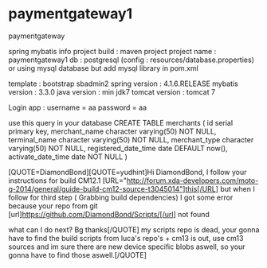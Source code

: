 # paymentgateway1
paymentgateway

spring mybatis 
info 
project build : maven project
project name : paymentgateway1
db : postgresql (config : resources/database.properties)
or using mysql database but add mysql library in pom.xml

template : bootstrap sbadmin2
spring version : 4.1.6.RELEASE
mybatis version : 3.3.0
java version : min jdk7
tomcat version : tomcat 7

Login app : 
username = aa
password = aa

use this query in your database
CREATE TABLE merchants
(
  id serial primary key,
  merchant_name character varying(50) NOT NULL,
  terminal_name character varying(50) NOT NULL,
  merchant_type character varying(50) NOT NULL,
  registered_date_time date DEFAULT now(),
  activate_date_time date NOT NULL
)

[QUOTE=DiamondBond][QUOTE=yudhint]Hi DiamondBond, 
I follow your instructions for build CM12.1 [URL="http://forum.xda-developers.com/moto-g-2014/general/guide-build-cm12-source-t3045014"]this[/URL]
but when I follow for third step ( Grabbing build dependencies) I got some error because your repo from git [url]https://github.com/DiamondBond/Scripts/[/url] not found 

what can I do next?
Bg
thanks[/QUOTE]
my scripts repo is dead, your gonna have to find the build scripts from luca's repo's + cm13 is out, use cm13 sources and im sure there are new device specific blobs aswell, so your gonna have to find those aswell.[/QUOTE]

